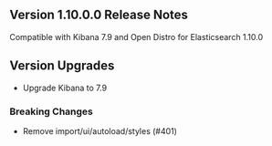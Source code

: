 ## Version 1.10.0.0 Release Notes

Compatible with Kibana 7.9 and Open Distro for Elasticsearch 1.10.0

## Version Upgrades
- Upgrade Kibana to 7.9

### Breaking Changes
- Remove import/ui/autoload/styles (#401)
